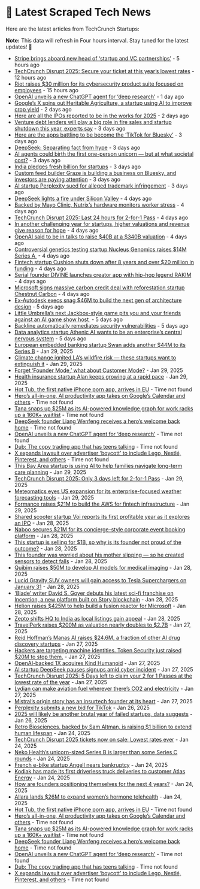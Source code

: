 
# 📰 Latest Scraped Tech News

Here are the latest articles from TechCrunch Startups:

**Note:** This data will refresh in Four hours interval. Stay tuned for the latest updates! 🔄
- [Stripe brings aboard new head of ‘startup and VC partnerships’](https://techcrunch.com/2025/02/03/stripe-brings-aboard-new-head-of-startup-and-vc-partnerships/) - 5 hours ago
- [TechCrunch Disrupt 2025: Secure your ticket at this year’s lowest rates](https://techcrunch.com/2025/02/03/techcrunch-disrupt-2025-secure-your-ticket-at-this-years-lowest-rates/) - 12 hours ago
- [Riot raises $30 million for its cybersecurity product suite focused on employees](https://techcrunch.com/2025/02/03/riot-raises-30-million-for-its-cybersecurity-product-suite-focused-on-employees/) - 15 hours ago
- [OpenAI unveils a new ChatGPT agent for ‘deep research’](https://techcrunch.com/2025/02/02/openai-unveils-a-new-chatgpt-agent-for-deep-research/) - 1 day ago
- [Google’s X spins out Heritable Agriculture, a startup using AI to improve crop yield](https://techcrunch.com/2025/02/02/google-x-spins-out-heritable-agriculture-a-startup-using-ai-to-improve-crop-yield/) - 2 days ago
- [Here are all the IPOs reported to be in the works for 2025](https://techcrunch.com/2025/02/01/here-are-all-the-ipos-reported-to-be-in-the-works-for-2025/) - 2 days ago
- [Venture debt lenders will play a big role in fire sales and startup shutdown this year, experts say](https://techcrunch.com/2025/02/01/venture-debt-lenders-will-play-a-big-role-in-fire-sales-and-startup-shutdown-this-year-experts-say/) - 3 days ago
- [Here are the apps battling to be become the ‘TikTok for Bluesky’](https://techcrunch.com/2025/02/01/here-are-the-apps-battling-to-be-become-the-tiktok-for-bluesky/) - 3 days ago
- [DeepSeek: Separating fact from hype](https://techcrunch.com/podcast/deepseek-separating-fact-from-hype/) - 3 days ago
- [AI agents could birth the first one-person unicorn — but at what societal cost?](https://techcrunch.com/2025/02/01/ai-agents-could-birth-the-first-one-person-unicorn-but-at-what-societal-cost/) - 3 days ago
- [India pledges fresh billion for startups](https://techcrunch.com/2025/01/31/india-pledges-fresh-billion-for-startups/) - 3 days ago
- [Custom feed builder Graze is building a business on Bluesky, and investors are paying attention](https://techcrunch.com/2025/01/31/custom-feed-builder-graze-is-building-a-business-on-bluesky-and-investors-are-paying-attention/) - 3 days ago
- [AI startup Perplexity sued for alleged trademark infringement](https://techcrunch.com/2025/01/31/ai-startup-perplexity-sued-for-alleged-trademark-infringement/) - 3 days ago
- [DeepSeek lights a fire under Silicon Valley](https://techcrunch.com/podcast/deepseek-lights-a-fire-under-silicon-valley/) - 4 days ago
- [Backed by Mayo Clinic, Nutrix’s hardware monitors worker stress](https://techcrunch.com/2025/01/31/backed-by-mayo-clinic-nutrixs-hardware-monitors-worker-stress/) - 4 days ago
- [TechCrunch Disrupt 2025: Last 24 hours for 2-for-1 Pass](https://techcrunch.com/2025/01/31/techcrunch-disrupt-2025-24-hours-left-for-2-for-1-pass/) - 4 days ago
- [In another challenging year for startups, higher valuations and revenue give reason for hope](https://techcrunch.com/2025/01/31/in-another-challenging-year-for-startups-higher-valuations-and-revenue-give-reason-for-hope/) - 4 days ago
- [OpenAI said to be in talks to raise $40B at a $340B valuation](https://techcrunch.com/2025/01/30/openai-said-to-be-in-talks-to-raise-40b-at-a-340b-valuation/) - 4 days ago
- [Controversial genetics testing startup Nucleus Genomics raises $14M Series A ](https://techcrunch.com/2025/01/30/controversial-genetics-testing-startup-nucleus-genomics-raises-14m-series-a/) - 4 days ago
- [Fintech startup Cushion shuts down after 8 years and over $20 million in funding](https://techcrunch.com/2025/01/30/fintech-startup-cushion-shuts-down-after-8-years-and-over-20-million-in-funding/) - 4 days ago
- [Serial founder DIVINE launches creator app with hip-hop legend RAKIM](https://techcrunch.com/2025/01/30/serial-founder-divine-launches-creator-app-with-hip-hop-legend-rakim/) - 4 days ago
- [Microsoft signs massive carbon credit deal with reforestation startup Chestnut Carbon](https://techcrunch.com/2025/01/30/microsoft-signs-massive-carbon-credit-deal-with-reforestation-startup-chestnut-carbon/) - 4 days ago
- [Ex-Autodesk execs snag $46M to build the next gen of architecture design](https://techcrunch.com/2025/01/30/ex-autodesk-execs-snag-46m-to-build-the-next-gen-of-architecture-design/) - 5 days ago
- [Little Umbrella’s next Jackbox-style game pits you and your friends against an AI game show host ](https://techcrunch.com/2025/01/30/little-umbrellas-next-jackbox-style-game-pits-you-and-your-friends-against-an-ai-game-show-host/) - 5 days ago
- [Backline automatically remediates security vulnerabilities](https://techcrunch.com/2025/01/30/backline-automatically-remediates-security-vulnerabilities/) - 5 days ago
- [Data analytics startup Athenic AI wants to be an enterprise’s central nervous system](https://techcrunch.com/2025/01/30/data-analytics-startup-athenic-ai-wants-to-be-an-enterprises-central-nervous-system/) - 5 days ago
- [European embedded banking startup Swan adds another $44M to its Series B](https://techcrunch.com/2025/01/29/european-embedded-banking-startup-swan-adds-another-44-million-to-its-series-b/) - Jan 29, 2025
- [Climate change ignited LA’s wildfire risk — these startups want to extinguish it](https://techcrunch.com/2025/01/29/climate-change-ignited-las-wildfire-risk-these-startups-want-to-extinguish-it/) - Jan 29, 2025
- [Forget ‘Founder Mode,’ what about Customer Mode?](https://techcrunch.com/podcast/forget-founder-mode-what-about-customer-mode/) - Jan 29, 2025
- [Health insurance startup Alan keeps growing at a rapid pace](https://techcrunch.com/2025/01/29/health-insurance-startup-alan-keeps-growing-at-a-rapid-pace/) - Jan 29, 2025
- [Hot Tub, the first native iPhone porn app, arrives in EU](https://techcrunch.com/2025/02/03/hot-tub-the-first-native-iphone-porn-app-arrives-in-eu/) - Time not found
- [Hero’s all-in-one, AI productivity app takes on Google’s Calendar and others](https://techcrunch.com/2025/02/03/heros-all-in-one-ai-productivity-app-takes-on-googles-calendar-and-others/) - Time not found
- [Tana snaps up $25M as its AI-powered knowledge graph for work racks up a 160K+ waitlist](https://techcrunch.com/2025/02/03/tana-snaps-up-25m-with-its-ai-powered-knowledge-graph-for-work-racking-up-a-160k-waitlist/) - Time not found
- [DeepSeek founder Liang Wenfeng receives a hero’s welcome back home](https://techcrunch.com/2025/02/02/deepseek-founder-liang-wenfeng-receives-a-heros-welcome-back-home/) - Time not found
- [OpenAI unveils a new ChatGPT agent for ‘deep research’](https://techcrunch.com/2025/02/02/openai-unveils-a-new-chatgpt-agent-for-deep-research/) - Time not found
- [Dub: The copy trading app that has teens talking](https://techcrunch.com/2025/02/02/dub-the-copy-trading-app-that-has-teens-talking/) - Time not found
- [X expands lawsuit over advertiser ‘boycott’ to include Lego, Nestlé, Pinterest, and others](https://techcrunch.com/2025/02/01/x-expands-lawsuit-over-advertiser-boycott-to-include-lego-nestle-pinterest-and-others/) - Time not found
- [This Bay Area startup is using AI to help families navigate long-term care planning](https://techcrunch.com/2025/01/29/this-bay-area-startup-is-using-ai-to-help-families-navigate-long-term-care/) - Jan 29, 2025
- [TechCrunch Disrupt 2025: Only 3 days left for 2-for-1 Pass](https://techcrunch.com/2025/01/29/techcrunch-disrupt-2025-only-3-days-left-for-2-for-1-pass/) - Jan 29, 2025
- [Meteomatics eyes US expansion for its enterprise-focused weather forecasting tools](https://techcrunch.com/2025/01/29/meteomatics-eyes-u-s-expansion-for-its-enterprise-focused-weather-forecasting-tools/) - Jan 29, 2025
- [Formance raises $21M to build the AWS for fintech infrastructure](https://techcrunch.com/2025/01/29/formance-raises-21-million-to-build-the-aws-of-fintech-infrastructure/) - Jan 29, 2025
- [Shared scooter startup Voi reports its first profitable year as it explores an IPO](https://techcrunch.com/2025/01/28/shared-scooter-startup-voi-reports-its-first-profitable-year-as-it-explores-an-ipo/) - Jan 28, 2025
- [Naboo secures $21M for its concierge-style corporate event booking platform](https://techcrunch.com/2025/01/28/naboo-secures-21-million-for-its-concierge-style-corporate-event-booking-platform/) - Jan 28, 2025
- [This startup is selling for $1B, so why is its founder not proud of the outcome?](https://techcrunch.com/2025/01/28/this-startup-is-selling-for-1b-so-why-is-its-founder-not-proud-of-the-outcome/) - Jan 28, 2025
- [This founder was worried about his mother slipping — so he created sensors to detect falls](https://techcrunch.com/2025/01/28/this-founder-was-worried-about-his-mother-slipping-so-he-created-sensors-to-detect-falls/) - Jan 28, 2025
- [Quibim raises $50M to develop AI models for medical imaging](https://techcrunch.com/2025/01/28/quibim-raises-50m-to-develop-ai-models-for-medical-imaging/) - Jan 28, 2025
- [Lucid Gravity SUV owners will gain access to Tesla Superchargers on January 31](https://techcrunch.com/2025/01/28/lucid-gravity-suv-owners-will-gain-access-to-tesla-superchargers-on-jan-31/) - Jan 28, 2025
- [‘Blade’ writer David S. Goyer debuts his latest sci-fi franchise on Incention, a new platform built on Story blockchain](https://techcrunch.com/2025/01/28/blade-writer-david-s-goyer-debuts-his-latest-sci-fi-franchise-on-incention-a-new-platform-built-on-story-blockchain/) - Jan 28, 2025
- [Helion raises $425M to help build a fusion reactor for Microsoft](https://techcrunch.com/2025/01/28/helion-raises-425m-to-help-build-a-fusion-reactor-for-microsoft/) - Jan 28, 2025
- [Zepto shifts HQ to India as local listings gain appeal](https://techcrunch.com/2025/01/28/zepto-shifts-domicile-to-india-as-local-listings-gain-appeal/) - Jan 28, 2025
- [TravelPerk raises $200M as valuation nearly doubles to $2.7B](https://techcrunch.com/2025/01/27/travelperk-raises-200m-as-valuation-nearly-doubles-to-2-7b/) - Jan 27, 2025
- [Reid Hoffman’s Manas AI raises $24.6M, a fraction of other AI drug discovery startups](https://techcrunch.com/2025/01/27/reid-hoffmans-manas-ai-raises-24-6m-a-fraction-of-other-ai-drug-discovery-startups/) - Jan 27, 2025
- [Hackers are targeting machine identities. Token Security just raised $20M to stop them.](https://techcrunch.com/2025/01/27/hackers-are-targeting-machine-identities-token-security-just-raised-20m-to-stop-them/) - Jan 27, 2025
- [OpenAI-backed 1X acquires Kind Humanoid](https://techcrunch.com/2025/01/27/openai-backed-1x-acquires-kind-humanoid/) - Jan 27, 2025
- [AI startup DeepSeek pauses signups amid cyber incident](https://techcrunch.com/2025/01/27/ai-startup-deepseek-pauses-signups-amid-cyber-incident/) - Jan 27, 2025
- [TechCrunch Disrupt 2025: 5 Days left to claim your 2 for 1 Passes at the lowest rate of the year](https://techcrunch.com/2025/01/27/techcrunch-disrupt-2025-5-days-left-to-claim-your-2-for-1-passes-at-the-lowest-rate-of-the-year/) - Jan 27, 2025
- [Lydian can make aviation fuel wherever there’s CO2 and electricity](https://techcrunch.com/2025/01/27/lydian-labs-can-make-aviation-fuel-wherever-theres-co2-and-electricity/) - Jan 27, 2025
- [Mistral’s origin story has an insurtech founder at its heart](https://techcrunch.com/2025/01/27/alans-founder-role-in-mistrals-origin-story/) - Jan 27, 2025
- [Perplexity submits a new bid for TikTok](https://techcrunch.com/2025/01/26/perplexity-submits-a-new-bid-for-tiktok/) - Jan 26, 2025
- [2025 will likely be another brutal year of failed startups, data suggests](https://techcrunch.com/2025/01/26/2025-will-likely-be-another-brutal-year-of-failed-startups-data-suggests/) - Jan 26, 2025
- [Retro Biosciences, backed by Sam Altman, is raising $1 billion to extend human lifespan](https://techcrunch.com/2025/01/24/retro-biosciences-backed-by-sam-altman-is-raising-1-billion-to-extend-human-lifespan/) - Jan 24, 2025
- [TechCrunch Disrupt 2025 tickets now on sale: Lowest rates ever](https://techcrunch.com/2025/01/24/techcrunch-disrupt-2025-tickets-now-on-sale-lowest-rates-ever/) - Jan 24, 2025
- [Neko Health’s unicorn-sized Series B is larger than some Series C rounds](https://techcrunch.com/2025/01/24/neko-healths-unicorn-sized-series-b-is-larger-than-some-series-c-rounds/) - Jan 24, 2025
- [French e-bike startup Angell nears bankruptcy](https://techcrunch.com/2025/01/24/french-e-bike-startup-angell-nears-bankruptcy/) - Jan 24, 2025
- [Kodiak has made its first driverless truck deliveries to customer Atlas Energy](https://techcrunch.com/2025/01/24/kodiak-has-made-its-first-driverless-truck-deliveries-to-customer-atlas-energy/) - Jan 24, 2025
- [How are founders positioning themselves for the next 4 years?](https://techcrunch.com/podcast/how-are-founders-positioning-themselves-for-the-next-4-years/) - Jan 24, 2025
- [Allara lands $26M to expand women’s hormone telehealth](https://techcrunch.com/2025/01/24/allara-lands-26m-to-expand-womens-hormone-telehealth/) - Jan 24, 2025
- [Hot Tub, the first native iPhone porn app, arrives in EU](https://techcrunch.com/2025/02/03/hot-tub-the-first-native-iphone-porn-app-arrives-in-eu/) - Time not found
- [Hero’s all-in-one, AI productivity app takes on Google’s Calendar and others](https://techcrunch.com/2025/02/03/heros-all-in-one-ai-productivity-app-takes-on-googles-calendar-and-others/) - Time not found
- [Tana snaps up $25M as its AI-powered knowledge graph for work racks up a 160K+ waitlist](https://techcrunch.com/2025/02/03/tana-snaps-up-25m-with-its-ai-powered-knowledge-graph-for-work-racking-up-a-160k-waitlist/) - Time not found
- [DeepSeek founder Liang Wenfeng receives a hero’s welcome back home](https://techcrunch.com/2025/02/02/deepseek-founder-liang-wenfeng-receives-a-heros-welcome-back-home/) - Time not found
- [OpenAI unveils a new ChatGPT agent for ‘deep research’](https://techcrunch.com/2025/02/02/openai-unveils-a-new-chatgpt-agent-for-deep-research/) - Time not found
- [Dub: The copy trading app that has teens talking](https://techcrunch.com/2025/02/02/dub-the-copy-trading-app-that-has-teens-talking/) - Time not found
- [X expands lawsuit over advertiser ‘boycott’ to include Lego, Nestlé, Pinterest, and others](https://techcrunch.com/2025/02/01/x-expands-lawsuit-over-advertiser-boycott-to-include-lego-nestle-pinterest-and-others/) - Time not found